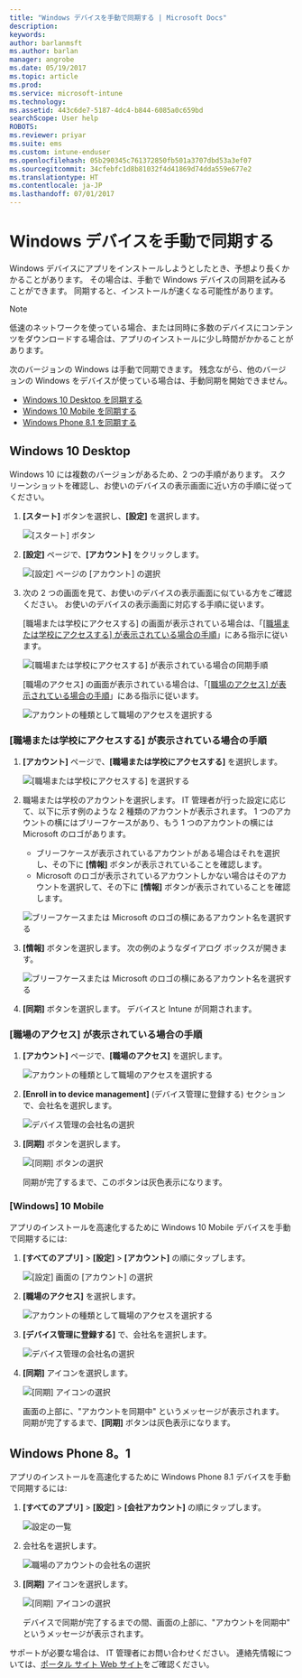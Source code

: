 ```yaml
---
title: "Windows デバイスを手動で同期する | Microsoft Docs"
description: 
keywords: 
author: barlanmsft
ms.author: barlan
manager: angrobe
ms.date: 05/19/2017
ms.topic: article
ms.prod: 
ms.service: microsoft-intune
ms.technology: 
ms.assetid: 443c6de7-5187-4dc4-b844-6085a0c659bd
searchScope: User help
ROBOTS: 
ms.reviewer: priyar
ms.suite: ems
ms.custom: intune-enduser
ms.openlocfilehash: 05b290345c761372850fb501a3707dbd53a3ef07
ms.sourcegitcommit: 34cfebfc1d8b81032f4d41869d74dda559e677e2
ms.translationtype: HT
ms.contentlocale: ja-JP
ms.lasthandoff: 07/01/2017
---
```

# <a name="sync-your-windows-device-manually"></a>Windows デバイスを手動で同期する

Windows デバイスにアプリをインストールしようとしたとき、予想より長くかかることがあります。 その場合は、手動で Windows デバイスの同期を試みることができます。 同期すると、インストールが速くなる可能性があります。

> [!Note]
> 低速のネットワークを使っている場合、または同時に多数のデバイスにコンテンツをダウンロードする場合は、アプリのインストールに少し時間がかかることがあります。

次のバージョンの Windows は手動で同期できます。 残念ながら、他のバージョンの Windows をデバイスが使っている場合は、手動同期を開始できません。

* [Windows 10 Desktop を同期する](#windows-10-desktop)
* [Windows 10 Mobile を同期する](#windows-10-mobile)
* [Windows Phone 8.1 を同期する](#windows-phone-81)

## <a name="windows-10-desktop"></a>Windows 10 Desktop
Windows 10 には複数のバージョンがあるため、2 つの手順があります。 スクリーンショットを確認し、お使いのデバイスの表示画面に近い方の手順に従ってください。

1. **[スタート]** ボタンを選択し、**[設定]** を選択します。

    ![[スタート] ボタン](./media/win10pc-sync-1-start-button.png)

2. **[設定]** ページで、**[アカウント]** をクリックします。

    ![[設定] ページの [アカウント] の選択](./media/win10pc-sync-2-settings-accounts.png)

3. 次の 2 つの画面を見て、お使いのデバイスの表示画面に似ている方をご確認ください。 お使いのデバイスの表示画面に対応する手順に従います。

    [職場または学校にアクセスする] の画面が表示されている場合は、「[[職場または学校にアクセスする] が表示されている場合の手順](#steps-to-follow-if-you-see-access-work-or-school)」にある指示に従います。

    ![[職場または学校にアクセスする] が表示されている場合の同期手順](./media/w10-enroll-rs1-connect-to-work-or-school.png)

    [職場のアクセス] の画面が表示されている場合は、「[[職場のアクセス] が表示されている場合の手順](#steps-to-follow-if-you-see-work-access)」にある指示に従います。

    ![アカウントの種類として職場のアクセスを選択する](./media/win10pc-sync-3-work-access.png)

### <a name="steps-to-follow-if-you-see-access-work-or-school"></a>[職場または学校にアクセスする] が表示されている場合の手順

1. **[アカウント]** ページで、**[職場または学校にアクセスする]** を選択します。

    ![[職場または学校にアクセスする] を選択する](./media/w10-enroll-rs1-connect-to-work-or-school.png)

2. 職場または学校のアカウントを選択します。 IT 管理者が行った設定に応じて、以下に示す例のような 2 種類のアカウントが表示されます。 1 つのアカウントの横にはブリーフケースがあり、もう 1 つのアカウントの横には Microsoft のロゴがあります。

    - ブリーフケースが表示されているアカウントがある場合はそれを選択し、その下に **[情報]** ボタンが表示されていることを確認します。
    - Microsoft のロゴが表示されているアカウントしかない場合はそのアカウントを選択して、その下に **[情報]** ボタンが表示されていることを確認します。

    ![ブリーフケースまたは Microsoft のロゴの横にあるアカウント名を選択する](./media/win10pc-rs1-sync-info-button.png)

3. **[情報]** ボタンを選択します。 次の例のようなダイアログ ボックスが開きます。

    ![ブリーフケースまたは Microsoft のロゴの横にあるアカウント名を選択する](./media/win10pc-rs1-sync-button.png)

4. **[同期]** ボタンを選択します。 デバイスと Intune が同期されます。

### <a name="steps-to-follow-if-you-see-work-access"></a>[職場のアクセス] が表示されている場合の手順

1. **[アカウント]** ページで、**[職場のアクセス]** を選択します。

    ![アカウントの種類として職場のアクセスを選択する](./media/win10pc-sync-3-work-access.png)

2. **[Enroll in to device management]** (デバイス管理に登録する) セクションで、会社名を選択します。

    ![デバイス管理の会社名の選択](./media/win10pc-sync-4-tap-com-name.png)

3. **[同期]** ボタンを選択します。

    ![[同期] ボタンの選択](./media/win10pc-sync-5-tap-sync.png)

   同期が完了するまで、このボタンは灰色表示になります。

### <a name="windows-10-mobile"></a>[Windows] 10 Mobile
アプリのインストールを高速化するために Windows 10 Mobile デバイスを手動で同期するには:

   1. **[すべてのアプリ]** > **[設定]** > **[アカウント]** の順にタップします。

       ![[設定] 画面の [アカウント] の選択](./media/win10m-sync-1-settings-accounts.png)

   2. **[職場のアクセス]** を選択します。

       ![アカウントの種類として職場のアクセスを選択する](./media/win10m-sync-2-work-access.png)

   3. **[デバイス管理に登録する]** で、会社名を選択します。

       ![デバイス管理の会社名の選択](./media/win10m-sync-3-tap-comp-name.png)

   4. **[同期]** アイコンを選択します。

       ![[同期] アイコンの選択](./media/win10m-sync-4-tap-sync.png)

       画面の上部に、"アカウントを同期中" というメッセージが表示されます。 同期が完了するまで、**[同期]** ボタンは灰色表示になります。

## <a name="windows-phone-81"></a>Windows Phone 8。1
アプリのインストールを高速化するために Windows Phone 8.1 デバイスを手動で同期するには:

1. **[すべてのアプリ]** > **[設定]** > **[会社アカウント]** の順にタップします。

    ![設定の一覧](./media/wp81-1-sync-settings-workplace.png)

2. 会社名を選択します。

    ![職場のアカウントの会社名の選択](./media/wp81-2-sync-tap-compname.png)

3. **[同期]** アイコンを選択します。

    ![[同期] アイコンの選択](./media/wp81-3-sync-tap-sync-button.png)

   デバイスで同期が完了するまでの間、画面の上部に、"アカウントを同期中" というメッセージが表示されます。

サポートが必要な場合は、 IT 管理者にお問い合わせください。 連絡先情報については、[ポータル サイト Web サイト](http://portal.manage.microsoft.com)をご確認ください。

